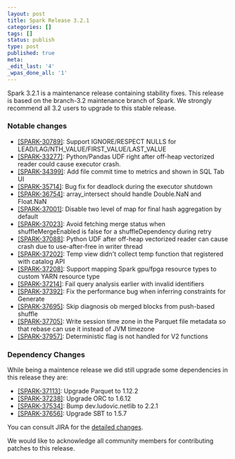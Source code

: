 ```yaml
---
layout: post
title: Spark Release 3.2.1
categories: []
tags: []
status: publish
type: post
published: true
meta:
_edit_last: '4'
_wpas_done_all: '1'
---
```


Spark 3.2.1 is a maintenance release containing stability fixes. This release is based on the branch-3.2 maintenance branch of Spark. We strongly recommend all 3.2 users to upgrade to this stable release.

### Notable changes

  - [[SPARK-30789]](https://issues.apache.org/jira/browse/SPARK-30789): Support IGNORE/RESPECT NULLS for LEAD/LAG/NTH_VALUE/FIRST_VALUE/LAST_VALUE
  - [[SPARK-33277]](https://issues.apache.org/jira/browse/SPARK-33277): Python/Pandas UDF right after off-heap vectorized reader could cause executor crash.
  - [[SPARK-34399]](https://issues.apache.org/jira/browse/SPARK-34399): Add file commit time to metrics and shown in SQL Tab UI
  - [[SPARK-35714]](https://issues.apache.org/jira/browse/SPARK-35714): Bug fix for deadlock during the executor shutdown
  - [[SPARK-36754]](https://issues.apache.org/jira/browse/SPARK-36754): array_intersect should handle Double.NaN and Float.NaN
  - [[SPARK-37001]](https://issues.apache.org/jira/browse/SPARK-37001): Disable two level of map for final hash aggregation by default
  - [[SPARK-37023]](https://issues.apache.org/jira/browse/SPARK-37023): Avoid fetching merge status when shuffleMergeEnabled is false for a shuffleDependency during retry
  - [[SPARK-37088]](https://issues.apache.org/jira/browse/SPARK-37088): Python UDF after off-heap vectorized reader can cause crash due to use-after-free in writer thread
  - [[SPARK-37202]](https://issues.apache.org/jira/browse/SPARK-37202): Temp view didn't collect temp function that registered with catalog API
  - [[SPARK-37208]](https://issues.apache.org/jira/browse/SPARK-37208): Support mapping Spark gpu/fpga resource types to custom YARN resource type
  - [[SPARK-37214]](https://issues.apache.org/jira/browse/SPARK-37214): Fail query analysis earlier with invalid identifiers
  - [[SPARK-37392]](https://issues.apache.org/jira/browse/SPARK-37392): Fix the performance bug when inferring constraints for Generate
  - [[SPARK-37695]](https://issues.apache.org/jira/browse/SPARK-37695): Skip diagnosis ob merged blocks from push-based shuffle
  - [[SPARK-37705]](https://issues.apache.org/jira/browse/SPARK-37705): Write session time zone in the Parquet file metadata so that rebase can use it instead of JVM timezone
  - [[SPARK-37957]](https://issues.apache.org/jira/browse/SPARK-37957): Deterministic flag is not handled for V2 functions

### Dependency Changes

While being a maintence release we did still upgrade some dependencies in this release they are:

  - [[SPARK-37113]](https://issues.apache.org/jira/browse/SPARK-37113): Upgrade Parquet to 1.12.2
  - [[SPARK-37238]](https://issues.apache.org/jira/browse/SPARK-37238): Upgrade ORC to 1.6.12
  - [[SPARK-37534]](https://issues.apache.org/jira/browse/SPARK-37534): Bump dev.ludovic.netlib to 2.2.1
  - [[SPARK-37656]](https://issues.apache.org/jira/browse/SPARK-37656): Upgrade SBT to 1.5.7

You can consult JIRA for the [detailed changes](https://s.apache.org/spark-3.2.1).

We would like to acknowledge all community members for contributing patches to this release.
